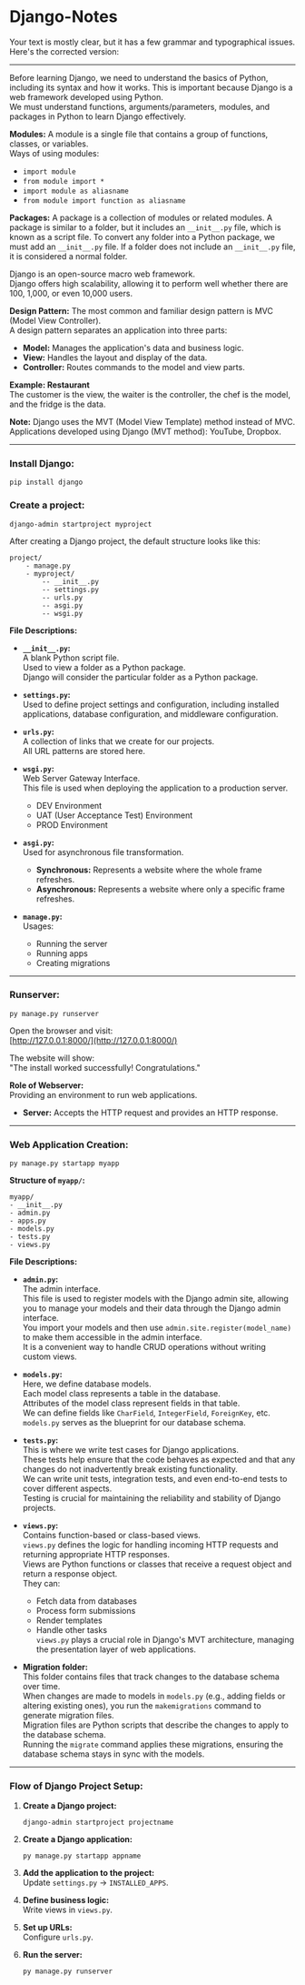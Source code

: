 # Django-Notes

Your text is mostly clear, but it has a few grammar and typographical issues. Here's the corrected version:

---

Before learning Django, we need to understand the basics of Python, including its syntax and how it works. This is important because Django is a web framework developed using Python.  
We must understand functions, arguments/parameters, modules, and packages in Python to learn Django effectively.

**Modules:** A module is a single file that contains a group of functions, classes, or variables.  
Ways of using modules:  
- `import module`  
- `from module import *`  
- `import module as aliasname`  
- `from module import function as aliasname`  

**Packages:** A package is a collection of modules or related modules. A package is similar to a folder, but it includes an `__init__.py` file, which is known as a script file. To convert any folder into a Python package, we must add an `__init__.py` file. If a folder does not include an `__init__.py` file, it is considered a normal folder.

Django is an open-source macro web framework.  
Django offers high scalability, allowing it to perform well whether there are 100, 1,000, or even 10,000 users.

**Design Pattern:** The most common and familiar design pattern is MVC (Model View Controller).  
A design pattern separates an application into three parts:  
- **Model:** Manages the application's data and business logic.  
- **View:** Handles the layout and display of the data.  
- **Controller:** Routes commands to the model and view parts.  

**Example: Restaurant**  
The customer is the view, the waiter is the controller, the chef is the model, and the fridge is the data.

**Note:** Django uses the MVT (Model View Template) method instead of MVC.  
Applications developed using Django (MVT method): YouTube, Dropbox.

---

### Install Django:
```
pip install django
```

### Create a project:
```
django-admin startproject myproject
```

After creating a Django project, the default structure looks like this:  
```
project/
    - manage.py
    - myproject/
        -- __init__.py
        -- settings.py
        -- urls.py
        -- asgi.py
        -- wsgi.py
```

**File Descriptions:**  
- **`__init__.py`:**  
  A blank Python script file.  
  Used to view a folder as a Python package.  
  Django will consider the particular folder as a Python package.  

- **`settings.py`:**  
  Used to define project settings and configuration, including installed applications, database configuration, and middleware configuration.  

- **`urls.py`:**  
  A collection of links that we create for our projects.  
  All URL patterns are stored here.  

- **`wsgi.py`:**  
  Web Server Gateway Interface.  
  This file is used when deploying the application to a production server.  
  - DEV Environment  
  - UAT (User Acceptance Test) Environment  
  - PROD Environment  

- **`asgi.py`:**  
  Used for asynchronous file transformation.  
  - **Synchronous:** Represents a website where the whole frame refreshes.  
  - **Asynchronous:** Represents a website where only a specific frame refreshes.  

- **`manage.py`:**  
  Usages:  
  - Running the server  
  - Running apps  
  - Creating migrations  

---

### Runserver:
```
py manage.py runserver
```
Open the browser and visit:  
[http://127.0.0.1:8000/](http://127.0.0.1:8000/)  

The website will show:  
"The install worked successfully! Congratulations."

**Role of Webserver:**  
Providing an environment to run web applications.  
- **Server:** Accepts the HTTP request and provides an HTTP response.

---

### Web Application Creation:
```
py manage.py startapp myapp
```

**Structure of `myapp/`:**  
```
myapp/
- __init__.py
- admin.py
- apps.py
- models.py
- tests.py
- views.py
```

**File Descriptions:**  
- **`admin.py`:**  
  The admin interface.  
  This file is used to register models with the Django admin site, allowing you to manage your models and their data through the Django admin interface.  
  You import your models and then use `admin.site.register(model_name)` to make them accessible in the admin interface.  
  It is a convenient way to handle CRUD operations without writing custom views.  

- **`models.py`:**  
  Here, we define database models.  
  Each model class represents a table in the database.  
  Attributes of the model class represent fields in that table.  
  We can define fields like `CharField`, `IntegerField`, `ForeignKey`, etc.  
  `models.py` serves as the blueprint for our database schema.  

- **`tests.py`:**  
  This is where we write test cases for Django applications.  
  These tests help ensure that the code behaves as expected and that any changes do not inadvertently break existing functionality.  
  We can write unit tests, integration tests, and even end-to-end tests to cover different aspects.  
  Testing is crucial for maintaining the reliability and stability of Django projects.  

- **`views.py`:**  
  Contains function-based or class-based views.  
  `views.py` defines the logic for handling incoming HTTP requests and returning appropriate HTTP responses.  
  Views are Python functions or classes that receive a request object and return a response object.  
  They can:  
  - Fetch data from databases  
  - Process form submissions  
  - Render templates  
  - Handle other tasks  
  `views.py` plays a crucial role in Django's MVT architecture, managing the presentation layer of web applications.  

- **Migration folder:**  
  This folder contains files that track changes to the database schema over time.  
  When changes are made to models in `models.py` (e.g., adding fields or altering existing ones), you run the `makemigrations` command to generate migration files.  
  Migration files are Python scripts that describe the changes to apply to the database schema.  
  Running the `migrate` command applies these migrations, ensuring the database schema stays in sync with the models.

---

### Flow of Django Project Setup:
1. **Create a Django project:**  
   ```
   django-admin startproject projectname
   ```

2. **Create a Django application:**  
   ```
   py manage.py startapp appname
   ```

3. **Add the application to the project:**  
   Update `settings.py` -> `INSTALLED_APPS`.

4. **Define business logic:**  
   Write views in `views.py`.

5. **Set up URLs:**  
   Configure `urls.py`.

6. **Run the server:**  
   ```
   py manage.py runserver
   ```
